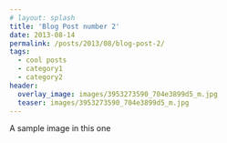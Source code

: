 ```yaml
---
# layout: splash
title: 'Blog Post number 2'
date: 2013-08-14
permalink: /posts/2013/08/blog-post-2/
tags:
  - cool posts
  - category1
  - category2
header: 
  overlay_image: images/3953273590_704e3899d5_m.jpg
  teaser: images/3953273590_704e3899d5_m.jpg
---
```



A sample image in this one